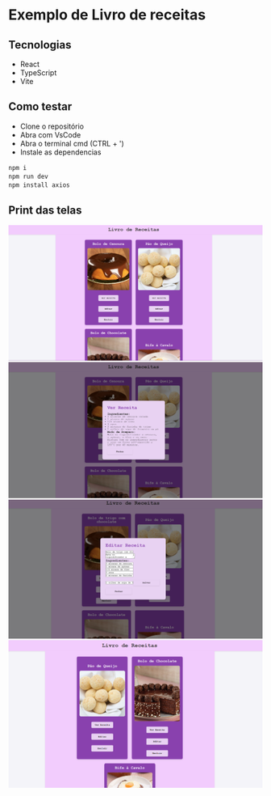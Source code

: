 # Exemplo de Livro de receitas

## Tecnologias
- React 
- TypeScript
- Vite

## Como testar
- Clone o repositório
- Abra com VsCode
- Abra o terminal cmd (CTRL + ')
- Instale as dependencias
```bash
npm i
npm run dev
npm install axios
```
## Print das telas

![print1](./src/assets/Captura%20de%20tela%202025-09-10%20164249.png)
![print2](./src/assets/Captura%20de%20tela%202025-09-10%20164325.png)
![print3](./src/assets/Captura%20de%20tela%202025-09-10%20164415.png)
![print4](./src/assets/Captura%20de%20tela%202025-09-10%20164428.png)
